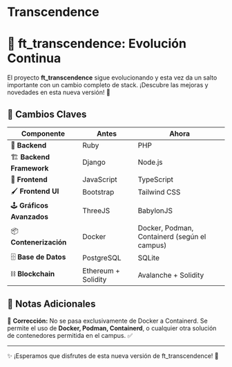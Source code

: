 # Transcendence
# 🚀 ft_transcendence: Evolución Continua

El proyecto **ft_transcendence** sigue evolucionando y esta vez da un salto importante con un cambio completo de stack. ¡Descubre las mejoras y novedades en esta nueva versión! 🎉

## 📌 Cambios Claves

| Componente               | Antes                      | Ahora                     |
|--------------------------|---------------------------|---------------------------|
| 🔧 **Backend**          | Ruby                      | PHP                       |
| 🏗️ **Backend Framework**| Django                    | Node.js                   |
| 🎨 **Frontend**         | JavaScript                | TypeScript                |
| 🖌️ **Frontend UI**     | Bootstrap                 | Tailwind CSS              |
| 🕹️ **Gráficos Avanzados**| ThreeJS                   | BabylonJS                 |
| 📦 **Contenerización**  | Docker                    | Docker, Podman, Containerd (según el campus) |
| 🗄️ **Base de Datos**    | PostgreSQL                | SQLite                    |
| ⛓️ **Blockchain**       | Ethereum + Solidity       | Avalanche + Solidity      |

## 📝 Notas Adicionales

📌 **Corrección:** No se pasa exclusivamente de Docker a Containerd. Se permite el uso de **Docker, Podman, Containerd**, o cualquier otra solución de contenedores permitida en el campus. ✅

---

✨ ¡Esperamos que disfrutes de esta nueva versión de ft_transcendence! 🚀

